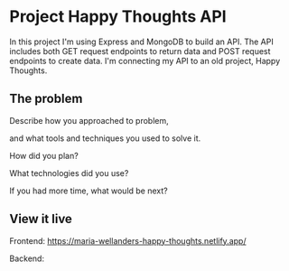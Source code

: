 # Project Happy Thoughts API

In this project I'm using Express and MongoDB to build an API. The API includes both GET request endpoints to return data and POST request endpoints to create data. I'm connecting my API to an old project, Happy Thoughts.

## The problem

Describe how you approached to problem,


and what tools and techniques you used to solve it.


How did you plan?


What technologies did you use?


If you had more time, what would be next?



## View it live

Frontend:
https://maria-wellanders-happy-thoughts.netlify.app/

Backend:
